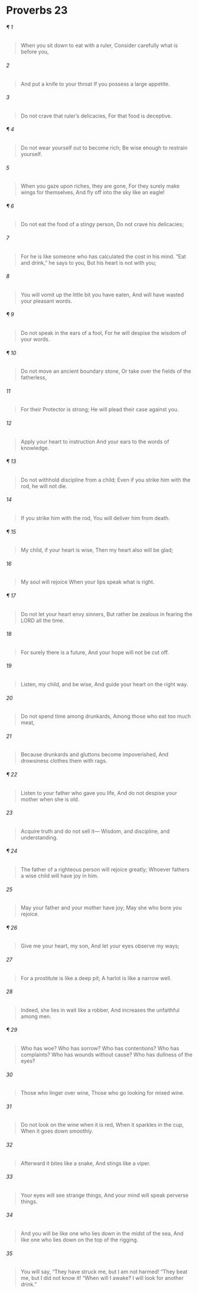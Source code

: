 # Proverbs 23
###### ¶ 1
> When you sit down to eat with a ruler,
> Consider carefully what is before you,
###### 2
> And put a knife to your throat
> If you possess a large appetite.
###### 3
> Do not crave that ruler’s delicacies,
> For that food is deceptive.
###### ¶ 4
> Do not wear yourself out to become rich;
> Be wise enough to restrain yourself.
###### 5
> When you gaze upon riches, they are gone,
> For they surely make wings for themselves,
> And fly off into the sky like an eagle!
###### ¶ 6
> Do not eat the food of a stingy person,
> Do not crave his delicacies;
###### 7
> For he is like someone who has calculated the cost in his mind.
> “Eat and drink,” he says to you,
> But his heart is not with you;
###### 8
> You will vomit up the little bit you have eaten,
> And will have wasted your pleasant words.
###### ¶ 9
> Do not speak in the ears of a fool,
> For he will despise the wisdom of your words.
###### ¶ 10
> Do not move an ancient boundary stone,
> Or take over the fields of the fatherless,
###### 11
> For their Protector is strong;
> He will plead their case against you.
###### 12
> Apply your heart to instruction
> And your ears to the words of knowledge.
###### ¶ 13
> Do not withhold discipline from a child;
> Even if you strike him with the rod, he will not die.
###### 14
> If you strike him with the rod,
> You will deliver him from death.
###### ¶ 15
> My child, if your heart is wise,
> Then my heart also will be glad;
###### 16
> My soul will rejoice
> When your lips speak what is right.
###### ¶ 17
> Do not let your heart envy sinners,
> But rather be zealous in fearing the LORD all the time.
###### 18
> For surely there is a future,
> And your hope will not be cut off.
###### 19
> Listen, my child, and be wise,
> And guide your heart on the right way.
###### 20
> Do not spend time among drunkards,
> Among those who eat too much meat,
###### 21
> Because drunkards and gluttons become impoverished,
> And drowsiness clothes them with rags.
###### ¶ 22
> Listen to your father who gave you life,
> And do not despise your mother when she is old.
###### 23
> Acquire truth and do not sell it—
> Wisdom, and discipline, and understanding.
###### ¶ 24
> The father of a righteous person will rejoice greatly;
> Whoever fathers a wise child will have joy in him.
###### 25
> May your father and your mother have joy;
> May she who bore you rejoice.
###### ¶ 26
> Give me your heart, my son,
> And let your eyes observe my ways;
###### 27
> For a prostitute is like a deep pit;
> A harlot is like a narrow well.
###### 28
> Indeed, she lies in wait like a robber,
> And increases the unfaithful among men.
###### ¶ 29
> Who has woe? Who has sorrow?
> Who has contentions? Who has complaints?
> Who has wounds without cause? Who has dullness of the eyes?
###### 30
> Those who linger over wine,
> Those who go looking for mixed wine.
###### 31
> Do not look on the wine when it is red,
> When it sparkles in the cup,
> When it goes down smoothly.
###### 32
> Afterward it bites like a snake,
> And stings like a viper.
###### 33
> Your eyes will see strange things,
> And your mind will speak perverse things.
###### 34
> And you will be like one who lies down in the midst of the sea,
> And like one who lies down on the top of the rigging.
###### 35
> You will say, “They have struck me, but I am not harmed!
> “They beat me, but I did not know it!
> “When will I awake? I will look for another drink.”
